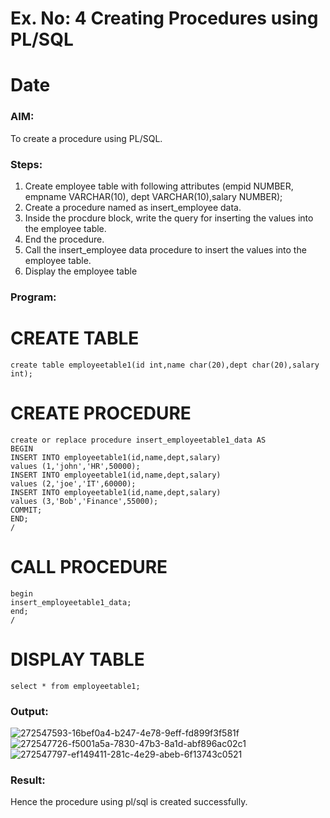 # Ex. No: 4 Creating Procedures using PL/SQL

# Date

### AIM: 
To create a procedure using PL/SQL.

### Steps:
1. Create employee table with following attributes (empid NUMBER, empname VARCHAR(10), dept VARCHAR(10),salary NUMBER);
2. Create a procedure named as insert_employee data.
3. Inside the procdure block, write the query for inserting the values into the employee table.
4. End the procedure.
5. Call the insert_employee data procedure to insert the values into the employee table.
6. Display the employee table

### Program:
# CREATE TABLE
```
create table employeetable1(id int,name char(20),dept char(20),salary int);
```
# CREATE PROCEDURE
```
create or replace procedure insert_employeetable1_data AS
BEGIN
INSERT INTO employeetable1(id,name,dept,salary)
values (1,'john','HR',50000);
INSERT INTO employeetable1(id,name,dept,salary)
values (2,'joe','IT',60000);
INSERT INTO employeetable1(id,name,dept,salary)
values (3,'Bob','Finance',55000);
COMMIT;
END;
/
```
# CALL PROCEDURE
```
begin
insert_employeetable1_data;
end;
/
```
# DISPLAY TABLE
```
select * from employeetable1;
```

### Output:
![272547593-16bef0a4-b247-4e78-9eff-fd899f3f581f](https://github.com/sivabalan28/Ex-No-4-Creating-Procedures-using-PL-SQL/assets/113497347/5dae21e2-3675-40fa-920f-8b12741a6789)
![272547726-f5001a5a-7830-47b3-8a1d-abf896ac02c1](https://github.com/sivabalan28/Ex-No-4-Creating-Procedures-using-PL-SQL/assets/113497347/3225294e-9ad2-41fe-8429-8946e4d934bd)
![272547797-ef149411-281c-4e29-abeb-6f13743c0521](https://github.com/sivabalan28/Ex-No-4-Creating-Procedures-using-PL-SQL/assets/113497347/24de9c51-4f1c-4cf3-b4b8-b98b4c509168)


### Result:
Hence the procedure using pl/sql is created successfully.
